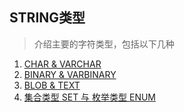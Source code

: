 ## STRING类型
> 介绍主要的字符类型，包括以下几种

1. [CHAR & VARCHAR](/data_types/string/CHAR_VARCHAR.md)
2. [BINARY & VARBINARY](/data_types/string/BINARY_VARBINARY.md)
1. [BLOB & TEXT](/data_types/string/BLOB_TEXT.md)
1. [集合类型 SET 与 枚举类型 ENUM](/data_types/string/SET_ENUM.md)
